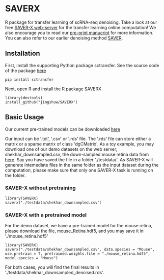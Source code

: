 # SAVERX

R package for transfer learning of scRNA-seq denoising. Take a look at our free [SAVER-X web-server](https://singlecell.wharton.upenn.edu/saver-x/) for the transfer learning online computation! We also encourage you to read our [pre-print manucript](https://www.biorxiv.org/content/10.1101/457879v2) for more information. You can also refer to our earlier denoising method [SAVER](http://github.com/mohuangx/SAVER).

## Installation

First, install the supporting Python package sctransfer. See the source code of the package [here](http://github.com/jingshuw/sctransfer)

```
pip install sctransfer
```

Next, open R and install the R package SAVERX
```
library(devtools)
install_github("jingshuw/SAVERX")
```

## Basic Usage

Our current pre-trained models can be downloaded [here](https://www.dropbox.com/sh/4u22cfuswcfcwvu/AAC6CgsO7dvQSNInTF0wWMDva?dl=0)

Our input can be '.txt', '.csv' or '.rds' file. The '.rds' file can store either a matrix or a sparse matrix of class 'dgCMatrix'. 
As a toy example, you may download one of our demo datasets on the web server, shekhar_downsampled.csv, the down-sampled mouse retina data from [here](https://www.dropbox.com/sh/kctbw41kdh6jmnb/AAAO5Icu97Ep6uoWFdHRKIcMa?dl=0). Say you have saved the file in a folder './testdata/'. As SAVER-X will generate intemediate files in the same folder as the input dataset during the computation, please make sure that only one SAVER-X task is running on the folder. 

### SAVER-X without pretraining

```
library(SAVERX)
saverx("./testdata/shekhar_downsampled.csv")
```

### SAVER-X with a pretrained model
For the demo dataset, we have a pre-trained model for the mouse retina, please download the file, mouse_Retina.hdf5, and you may save it in './mouse_retina.hdf5'
```
library(SAVERX)
saverx("./testdata/shekhar_downsampled.csv", data.species = "Mouse", 
use.pretrain = T, pretrained.weights.file = "./mouse_retina.hdf5", model.species = "Mouse")
```

For both cases, you will find the final results in './testdata/shekhar_downsampled_denoised.rds'.

